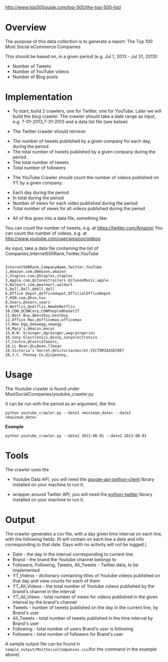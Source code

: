http://www.top500guide.com/top-500/the-top-500-list/

# Overview #

The purpose of this data collection is to generate a report: The Top 100 Most Social eCommerce Companies

This should be based on, in a given period (e.g. Jul 1, 2013 - Jul 31, 2013):

* Number of Tweets
* Number of YouTube videos
* Number of Blog posts

# Implementation #

* To start, build 2 crawlers, one for Twitter, one for YouTube. Later we will build the blog crawler. The crawler should take a date range as input, e.g. 7-01-2013,7-31-2013 and a data list file (see below)

* The Twitter crawler should retrieve:
- The number of tweets published by a given company for each day, during the period
- The total number of tweets published by a given company during the period
- The total number of tweets
- Total number of followers

* The YouTube Crawler should count the number of videos published on YT by a given company:
- Each day during the period
- In total during the period
- Number of views for each video published during the period
- Total number of views for all videos published during the period

* All of this goes into a data file, something like:

You can count the number of tweets, e.g. at https://twitter.com/Amazon
You can count the number of videos, e.g. at http://www.youtube.com/user/amazon/videos

As input, take a data file containing the list of Companies,Internet500Rank,Twitter,YouTube

```

Internet500Rank,CompanyName,Twitter,YouTube
1,Amazon.com,@Amazon,amazon
2,Staples.com,@Staples,staples
3,Apple.com,@itunestrailers @iTunesMusic,apple
4,Walmart.com,@walmart,walmart
5,Dell,Dell,@dell,dell
6,Office Depot,@officedepot,OfficialOfficeDepot
7,HSN.com,@hsn,hsn
8,Sears,@sears,sears
9,Netflix,@netflix,NewOnNetflix
10,CDW,@CDWCorp,CDWPeopleWhoGetIT
11,Best Buy,@bestbuy,bestbuy
12,Office Max,@officemax,officemax
13,New Egg,@newegg,newegg
14,Macy's,@macys,macys
15,W.W. Grainger,@grainger,wwgraingerinc
16,Sony Electronics,@sony,sonyelectronics
17,Costco,@CostcoTweets,
18,LL Bean,@LLBean,llbean
19,Victoria's Secret,@VictoriasSecret,VICTORIASSECRET
20,J.C. Penney Co,@jcpenney,

```

# Usage #

The Youtube crawler is found under MostSocialCompanies/youtube_crawler.py

It can be run with the period as an argument, like this:

    python youtube_crawler.py --date1 <minimum_date> --date2 <maximum_date>

**Example**

    python youtube_crawler.py --date1 2013-06-01 --date2 2013-08-01


# Tools #

The crawler uses the 

* Youtube Data API, you will need the [google-api-python-client](http://code.google.com/p/google-api-python-client/) library installed on your machine to run it.

* wrapper around Twitter API, you will need the [python-twitter](http://code.google.com/p/python-twitter/) library installed on your machine to run it.

# Output #

The crawler generates a csv file, with a day given time interval on each line, with the following fields:
(It will contain on each line a date and info corresponding to that date. Days with no activity will not be logged.)

* Date - the day in the interval corresponding to current line
* Brand - the brand the Youtube channel belongs to
* Followers, Following, Tweets, All_Tweets - Twitter data, to be implemented
* YT_Videos - dictionary containing titles of Youtube videos published on that day and view counts for each of them
* YT_All_Videos - the total number of Youtube videos published by the brand's channel in the interval
* YT_All_Views - total number of views for videos published in the given interval by the brand's channel
* Tweets - number of tweets published on the day in the current line, by Brand's user
* All_Tweets - total number of tweets published in the time interval by Brand's user
* Following - total number of users Brand's user is following
* Followers - total number of followers for Brand's user

A sample output file can be found in `sample_output/MostSocialCompanies.csv`(for the command in the example above)
